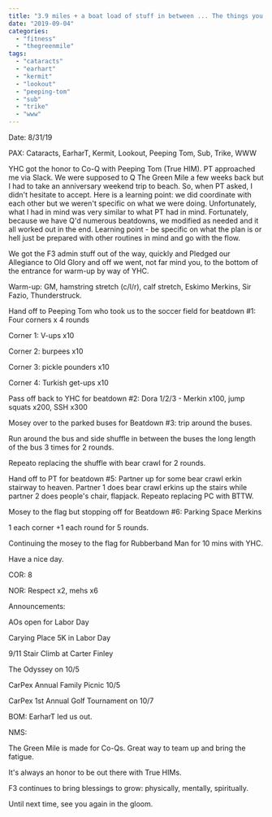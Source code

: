 ```yaml
---
title: "3.9 miles + a boat load of stuff in between ... The things you come up with to fill 1.5 hrs"
date: "2019-09-04"
categories: 
  - "fitness"
  - "thegreenmile"
tags: 
  - "cataracts"
  - "earhart"
  - "kermit"
  - "lookout"
  - "peeping-tom"
  - "sub"
  - "trike"
  - "www"
---
```


Date: 8/31/19

PAX: Cataracts, EarharT, Kermit, Lookout, Peeping Tom, Sub, Trike, WWW

YHC got the honor to Co-Q with Peeping Tom (True HIM). PT approached me via Slack. We were supposed to Q The Green Mile a few weeks back but I had to take an anniversary weekend trip to beach. So, when PT asked, I didn't hesitate to accept. Here is a learning point: we did coordinate with each other but we weren't specific on what we were doing. Unfortunately, what I had in mind was very similar to what PT had in mind. Fortunately, because we have Q'd numerous beatdowns, we modified as needed and it all worked out in the end. Learning point - be specific on what the plan is or hell just be prepared with other routines in mind and go with the flow.

We got the F3 admin stuff out of the way, quickly and Pledged our Allegiance to Old Glory and off we went, not far mind you, to the bottom of the entrance for warm-up by way of YHC.

Warm-up: GM, hamstring stretch (c/l/r), calf stretch, Eskimo Merkins, Sir Fazio, Thunderstruck.

Hand off to Peeping Tom who took us to the soccer field for beatdown #1: Four corners x 4 rounds

Corner 1: V-ups x10

Corner 2: burpees x10

Corner 3: pickle pounders x10

Corner 4: Turkish get-ups x10

Pass off back to YHC for beatdown #2: Dora 1/2/3 - Merkin x100, jump squats x200, SSH x300

Mosey over to the parked buses for Beatdown #3: trip around the buses.

Run around the bus and side shuffle in between the buses the long length of the bus 3 times for 2 rounds.

Repeato replacing the shuffle with bear crawl for 2 rounds.

Hand off to PT for beatdown #5: Partner up for some bear crawl erkin stairway to heaven. Partner 1 does bear crawl erkins up the stairs while partner 2 does people's chair, flapjack. Repeato replacing PC with BTTW.

Mosey to the flag but stopping off for Beatdown #6: Parking Space Merkins

1 each corner +1 each round for 5 rounds.

Continuing the mosey to the flag for Rubberband Man for 10 mins with YHC.

Have a nice day.

COR: 8

NOR: Respect x2, mehs x6

Announcements:

AOs open for Labor Day

Carying Place 5K in Labor Day

9/11 Stair Climb at Carter Finley

The Odyssey on 10/5

CarPex Annual Family Picnic 10/5

CarPex 1st Annual Golf Tournament on 10/7

BOM: EarharT led us out.

NMS:

The Green Mile is made for Co-Qs. Great way to team up and bring the fatigue.

It's always an honor to be out there with True HIMs.

F3 continues to bring blessings to grow: physically, mentally, spiritually.

Until next time, see you again in the gloom.
